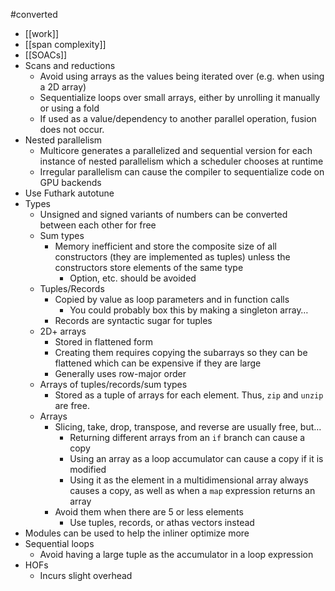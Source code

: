 #converted
* [[work]]
* [[span complexity]]
* [[SOACs]]
* Scans and reductions
	* Avoid using arrays as the values being iterated over (e.g. when using a 2D array)
	* Sequentialize loops over small arrays, either by unrolling it manually or using a fold
	* If used as a value/dependency to another parallel operation, fusion does not occur.
* Nested parallelism
	* Multicore generates a parallelized and sequential version for each instance of nested parallelism which a scheduler chooses at runtime
	* Irregular parallelism can cause the compiler to sequentialize code on GPU backends
* Use Futhark autotune
* Types
	* Unsigned and signed variants of numbers can be converted between each other for free
	* Sum types
		* Memory inefficient and store the composite size of all constructors (they are implemented as tuples) unless the constructors store elements of the same type
			* Option, etc. should be avoided
	* Tuples/Records
		* Copied by value as loop parameters and in function calls
			* You could probably box this by making a singleton array…
		* Records are syntactic sugar for tuples
	* 2D+ arrays
		* Stored in flattened form
		* Creating them requires copying the subarrays so they can be flattened which can be expensive if they are large
		* Generally uses row-major order
	* Arrays of tuples/records/sum types
		* Stored as a tuple of arrays for each element. Thus, `zip` and `unzip` are free.
	* Arrays
		* Slicing, take, drop, transpose, and reverse are usually free, but…
			* Returning different arrays from an `if` branch can cause a copy
			* Using an array as a loop accumulator can cause a copy if it is modified
			* Using it as the element in a multidimensional array always causes a copy, as well as when a `map` expression returns an array
		* Avoid them when there are 5 or less elements
			* Use tuples, records, or athas vectors instead
* Modules can be used to help the inliner optimize more
* Sequential loops
	* Avoid having a large tuple as the accumulator in a loop expression
* HOFs
	* Incurs slight overhead